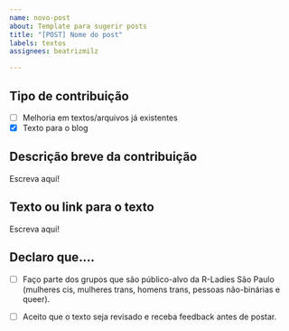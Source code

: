 ```yaml
---
name: novo-post
about: Template para sugerir posts
title: "[POST] Nome do post"
labels: textos
assignees: beatrizmilz

---
```


## Tipo de contribuição

-   [ ] Melhoria em textos/arquivos já existentes
-   [x] Texto para o blog

## Descrição breve da contribuição

Escreva aqui!

## Texto ou link para o texto

Escreva aqui!

## Declaro que....

-   [ ] Faço parte dos grupos que são público-alvo da R-Ladies São Paulo (mulheres cis, mulheres trans, homens trans, pessoas não-binárias e queer).

-   [ ] Aceito que o texto seja revisado e receba feedback antes de postar.
